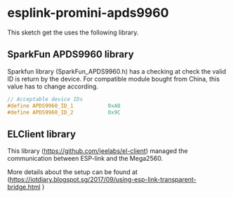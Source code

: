 # esplink-promini-apds9960

This sketch get the uses the following library.

## SparkFun APDS9960 library
Sparkfun library (SparkFun_APDS9960.h) has a checking at check the valid ID is return by the device. For compatible module bought from China, this value has to change according. 

```C
// Acceptable device IDs 
#define APDS9960_ID_1           0xA8
#define APDS9960_ID_2           0x9C 
```

## ELClient library
This library (https://github.com/jeelabs/el-client) managed the communication between ESP-link and the Mega2560.

More details about the setup can be found at (https://iotdiary.blogspot.sg/2017/09/using-esp-link-transparent-bridge.html )